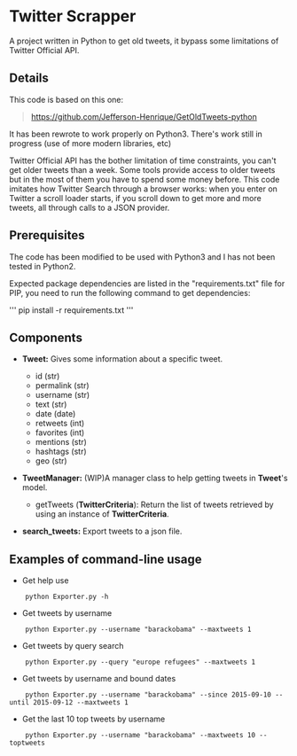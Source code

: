 # Twitter Scrapper

A project written in Python to get old tweets, it bypass some limitations of Twitter Official API.

## Details

This code is based on this one:

>https://github.com/Jefferson-Henrique/GetOldTweets-python

It has been rewrote to work properly on Python3. There's work still in progress (use of more modern libraries, etc)

Twitter Official API has the bother limitation of time constraints, you can't get older tweets than a week. Some tools provide access to older tweets but in the most of them you have to spend some money before.
This code imitates how Twitter Search through a browser works: when you enter on Twitter a scroll loader starts, if you scroll down to get more and more tweets, all through calls to a JSON provider.

## Prerequisites

The code has been modified to be used with Python3 and I has not been tested in Python2.

Expected package dependencies are listed in the "requirements.txt" file for PIP, you need to run the following command to get dependencies:

'''
pip install -r requirements.txt
'''

## Components
- **Tweet:** Gives some information about a specific tweet.
  - id (str)
  - permalink (str)
  - username (str)
  - text (str)
  - date (date)
  - retweets (int)
  - favorites (int)
  - mentions (str)
  - hashtags (str)
  - geo (str)

- **TweetManager:** (WIP)A manager class to help getting tweets in **Tweet**'s model.
  - getTweets (**TwitterCriteria**): Return the list of tweets retrieved by using an instance of **TwitterCriteria**.

- **search_tweets:** Export tweets to a json file.


## Examples of command-line usage
- Get help use
```
    python Exporter.py -h
```
- Get tweets by username
```
    python Exporter.py --username "barackobama" --maxtweets 1
```    
- Get tweets by query search
```
    python Exporter.py --query "europe refugees" --maxtweets 1
```    
- Get tweets by username and bound dates
```
    python Exporter.py --username "barackobama" --since 2015-09-10 --until 2015-09-12 --maxtweets 1
```
- Get the last 10 top tweets by username
```
    python Exporter.py --username "barackobama" --maxtweets 10 --toptweets
```
